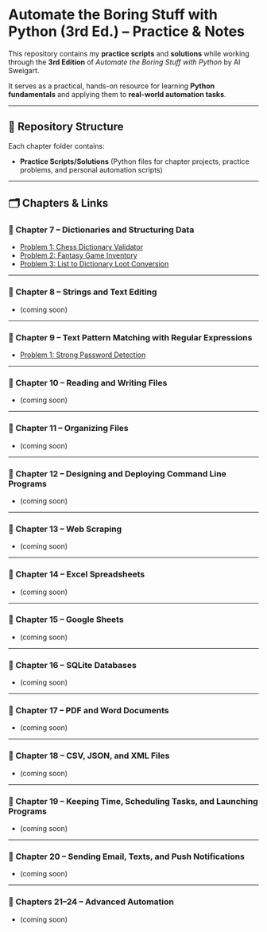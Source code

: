 # Automate the Boring Stuff with Python (3rd Ed.) – Practice & Notes

This repository contains my **practice scripts** and **solutions** while working through the **3rd Edition** of *Automate the Boring Stuff with Python* by Al Sweigart. 

It serves as a practical, hands-on resource for learning **Python fundamentals** and applying them to **real-world automation tasks**. 

---

## 📂 Repository Structure

Each chapter folder contains:
- **Practice Scripts/Solutions** (Python files for chapter projects, practice problems, and personal automation scripts)

---

## 🗂 Chapters & Links

### 🔹 Chapter 7 – Dictionaries and Structuring Data
- [Problem 1: Chess Dictionary Validator](./Chapter_7/Chess_Dictionary_Validator.py)
- [Problem 2: Fantasy Game Inventory](./Chapter_7/Fantasy_Game_Inventory.py)
- [Problem 3: List to Dictionary Loot Conversion](./Chapter_7/List_to_Dictionary_Loot_Conversion.py)
---

### 🔹 Chapter 8 – Strings and Text Editing
- (coming soon)

---

### 🔹 Chapter 9 – Text Pattern Matching with Regular Expressions
- [Problem 1: Strong Password Detection](./Chapter_9/Strong_Password_Detection.py)

---

### 🔹 Chapter 10 – Reading and Writing Files
- (coming soon)

---

### 🔹 Chapter 11 – Organizing Files
- (coming soon)

---

### 🔹 Chapter 12 – Designing and Deploying Command Line Programs
- (coming soon)

---

### 🔹 Chapter 13 – Web Scraping
- (coming soon)

---

### 🔹 Chapter 14 – Excel Spreadsheets
- (coming soon)

---

### 🔹 Chapter 15 – Google Sheets
- (coming soon)

---

### 🔹 Chapter 16 – SQLite Databases
- (coming soon)

---

### 🔹 Chapter 17 – PDF and Word Documents
- (coming soon)

---

### 🔹 Chapter 18 – CSV, JSON, and XML Files
- (coming soon)

---

### 🔹 Chapter 19 – Keeping Time, Scheduling Tasks, and Launching Programs
- (coming soon)

---

### 🔹 Chapter 20 – Sending Email, Texts, and Push Notifications
- (coming soon)

---

### 🔹 Chapters 21–24 – Advanced Automation
- (coming soon)

